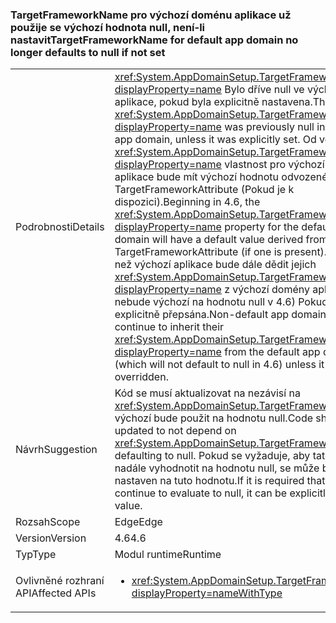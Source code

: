 ### <a name="targetframeworkname-for-default-app-domain-no-longer-defaults-to-null-if-not-set"></a><span data-ttu-id="70f73-101">TargetFrameworkName pro výchozí doménu aplikace už použije se výchozí hodnota null, není-li nastavit</span><span class="sxs-lookup"><span data-stu-id="70f73-101">TargetFrameworkName for default app domain no longer defaults to null if not set</span></span>

|   |   |
|---|---|
|<span data-ttu-id="70f73-102">Podrobnosti</span><span class="sxs-lookup"><span data-stu-id="70f73-102">Details</span></span>|<span data-ttu-id="70f73-103"><xref:System.AppDomainSetup.TargetFrameworkName?displayProperty=name> Bylo dříve null ve výchozí doméně aplikace, pokud byla explicitně nastavena.</span><span class="sxs-lookup"><span data-stu-id="70f73-103">The <xref:System.AppDomainSetup.TargetFrameworkName?displayProperty=name> was previously null in the default app domain, unless it was explicitly set.</span></span> <span data-ttu-id="70f73-104">Od verze 4.6, <xref:System.AppDomainSetup.TargetFrameworkName?displayProperty=name> vlastnost pro výchozí doménu aplikace bude mít výchozí hodnotu odvozené z TargetFrameworkAttribute (Pokud je k dispozici).</span><span class="sxs-lookup"><span data-stu-id="70f73-104">Beginning in 4.6, the <xref:System.AppDomainSetup.TargetFrameworkName?displayProperty=name> property for the default app domain will have a default value derived from the TargetFrameworkAttribute (if one is present).</span></span> <span data-ttu-id="70f73-105">Domény jiné než výchozí aplikace bude dále dědit jejich <xref:System.AppDomainSetup.TargetFrameworkName?displayProperty=name> z výchozí domény aplikace (které nebude výchozí na hodnotu null v 4.6) Pokud není explicitně přepsána.</span><span class="sxs-lookup"><span data-stu-id="70f73-105">Non-default app domains will continue to inherit their <xref:System.AppDomainSetup.TargetFrameworkName?displayProperty=name> from the default app domain (which will not default to null in 4.6) unless it is explicitly overridden.</span></span>|
|<span data-ttu-id="70f73-106">Návrh</span><span class="sxs-lookup"><span data-stu-id="70f73-106">Suggestion</span></span>|<span data-ttu-id="70f73-107">Kód se musí aktualizovat na nezávisí na <xref:System.AppDomainSetup.TargetFrameworkName> jako výchozí bude použit na hodnotu null.</span><span class="sxs-lookup"><span data-stu-id="70f73-107">Code should be updated to not depend on <xref:System.AppDomainSetup.TargetFrameworkName> defaulting to null.</span></span> <span data-ttu-id="70f73-108">Pokud se vyžaduje, aby tato vlastnost nadále vyhodnotit na hodnotu null, se může být explicitně nastaven na tuto hodnotu.</span><span class="sxs-lookup"><span data-stu-id="70f73-108">If it is required that this property continue to evaluate to null, it can be explicitly set to that value.</span></span>|
|<span data-ttu-id="70f73-109">Rozsah</span><span class="sxs-lookup"><span data-stu-id="70f73-109">Scope</span></span>|<span data-ttu-id="70f73-110">Edge</span><span class="sxs-lookup"><span data-stu-id="70f73-110">Edge</span></span>|
|<span data-ttu-id="70f73-111">Version</span><span class="sxs-lookup"><span data-stu-id="70f73-111">Version</span></span>|<span data-ttu-id="70f73-112">4.6</span><span class="sxs-lookup"><span data-stu-id="70f73-112">4.6</span></span>|
|<span data-ttu-id="70f73-113">Typ</span><span class="sxs-lookup"><span data-stu-id="70f73-113">Type</span></span>|<span data-ttu-id="70f73-114">Modul runtime</span><span class="sxs-lookup"><span data-stu-id="70f73-114">Runtime</span></span>|
|<span data-ttu-id="70f73-115">Ovlivněné rozhraní API</span><span class="sxs-lookup"><span data-stu-id="70f73-115">Affected APIs</span></span>|<ul><li><xref:System.AppDomainSetup.TargetFrameworkName?displayProperty=nameWithType></li></ul>|

